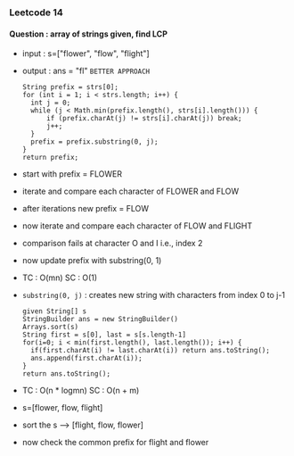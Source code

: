 ### Leetcode 14
#### Question : array of strings given, find LCP
- input : s=["flower", "flow", "flight"]
- output : ans = "fl"
`BETTER APPROACH`
  ```
  String prefix = strs[0];
  for (int i = 1; i < strs.length; i++) {
    int j = 0;
    while (j < Math.min(prefix.length(), strs[i].length())) {
        if (prefix.charAt(j) != strs[i].charAt(j)) break;
        j++;
    }
    prefix = prefix.substring(0, j);
  }
  return prefix;
  ```
- start with prefix = FLOWER
- iterate and compare each character of FLOWER and FLOW
- after iterations new prefix = FLOW
- now iterate and compare each character of FLOW and FLIGHT
- comparison fails at character O and I i.e., index 2
- now update prefix with substring(0, 1)
- TC : O(mn) SC : O(1)
- `substring(0, j)` : creates new string with characters from index 0 to j-1


  ```
  given String[] s
  StringBuilder ans = new StringBuilder()
  Arrays.sort(s)
  String first = s[0], last = s[s.length-1]
  for(i=0; i < min(first.length(), last.length()); i++) {
    if(first.charAt(i) != last.charAt(i)) return ans.toString();
    ans.append(first.charAt(i));
  }
  return ans.toString();
  ```
- TC : O(n * logmn) SC : O(n + m)
- s=[flower, flow, flight]
- sort the s --> [flight, flow, flower]
- now check the common prefix for flight and flower
